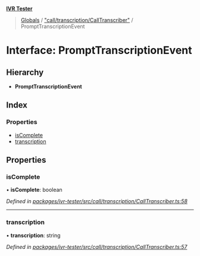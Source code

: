 **[IVR Tester](../README.md)**

> [Globals](../README.md) / ["call/transcription/CallTranscriber"](../modules/_call_transcription_calltranscriber_.md) / PromptTranscriptionEvent

# Interface: PromptTranscriptionEvent

## Hierarchy

* **PromptTranscriptionEvent**

## Index

### Properties

* [isComplete](_call_transcription_calltranscriber_.prompttranscriptionevent.md#iscomplete)
* [transcription](_call_transcription_calltranscriber_.prompttranscriptionevent.md#transcription)

## Properties

### isComplete

•  **isComplete**: boolean

*Defined in [packages/ivr-tester/src/call/transcription/CallTranscriber.ts:58](https://github.com/SketchingDev/ivr-tester/blob/3b0e141/packages/ivr-tester/src/call/transcription/CallTranscriber.ts#L58)*

___

### transcription

•  **transcription**: string

*Defined in [packages/ivr-tester/src/call/transcription/CallTranscriber.ts:57](https://github.com/SketchingDev/ivr-tester/blob/3b0e141/packages/ivr-tester/src/call/transcription/CallTranscriber.ts#L57)*
